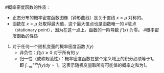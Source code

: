 #概率密度函数的性质 : 
*   正态分布的概率密度函数图像（钟形曲线）是关于直线 $x=\mu$ 对称的。
*   函数在 $x=\mu$ 处取得最大值，这个最大值点也是函数唯一的 #驻点 （stationary point），因为在这一点上，函数的一阶导数 $f'(x)$ 为零。
#概率密度函数的性质 
1. 对于任何一个随机变量的概率密度函数 $f(y)$
	* 非负性：$f(y) \ge 0$ 对于所有的 $y$ 
	* 归一性（或称规范性）：概率密度函数在整个定义域上的积分必须等于1。即 $\int_{-\infty}^{+\infty} f(y) dy = 1$。这表示随机变量取所有可能值的概率之和为1。